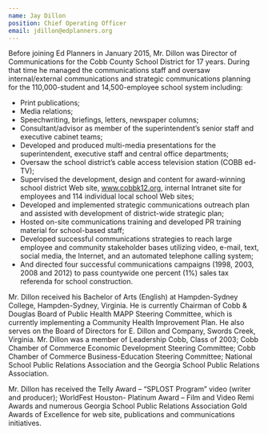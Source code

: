```yaml
---
name: Jay Dillon
position: Chief Operating Officer
email: jdillon@edplanners.org
---
```

Before joining Ed Planners in January 2015, Mr. Dillon was Director of Communications for the Cobb County School District for 17 years. During that time he managed the communications staff and oversaw internal/external communications and strategic communications planning for the 110,000-student and 14,500-employee school system including:

- Print publications;
- Media relations;
- Speechwriting, briefings, letters, newspaper columns;
- Consultant/advisor as member of the superintendent’s senior staff and executive cabinet teams;
- Developed and produced multi-media presentations for the superintendent, executive staff and central office departments;
- Oversaw the school district’s cable access television station (COBB ed-TV);
- Supervised the development, design and content for award-winning school district Web site, www.cobbk12.org, internal Intranet site for employees and 114 individual local school Web sites;
- Developed and implemented strategic communications outreach plan and assisted with development of district-wide strategic plan;
- Hosted on-site communications training and developed PR training material for school-based staff;
- Developed successful communications strategies to reach large employee and community stakeholder bases utilizing video, e-mail, text, social media, the Internet, and an automated telephone calling system;
- And directed four successful communications campaigns (1998, 2003, 2008 and 2012) to pass countywide one percent (1%) sales tax referenda for school construction.

Mr. Dillon received his Bachelor of Arts (English) at Hampden-Sydney College, Hampden-Sydney, Virginia. He is currently Chairman of Cobb & Douglas Board of Public Health MAPP Steering Committee, which is currently implementing a Community Health Improvement Plan. He also serves on the Board of Directors for E. Dillon and Company, Swords Creek, Virginia. Mr. Dillon was a member of Leadership Cobb, Class of 2003; Cobb Chamber of Commerce Economic Development Steering Committee; Cobb Chamber of Commerce Business-Education Steering Committee; National School Public Relations Association and the Georgia School Public Relations Association.

Mr. Dillon has received the Telly Award – “SPLOST Program” video (writer and producer); WorldFest Houston- Platinum Award – Film and Video Remi Awards and numerous Georgia School Public Relations Association Gold Awards of Excellence for web site, publications and communications initiatives.
